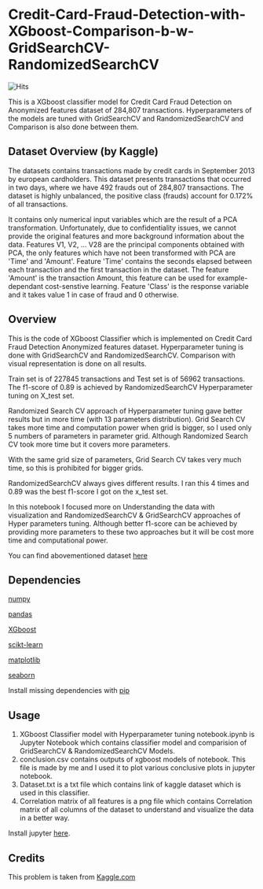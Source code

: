 # Credit-Card-Fraud-Detection-with-XGboost-Comparison-b-w-GridSearchCV-RandomizedSearchCV
![Hits](https://hitcounter.pythonanywhere.com/count/tag.svg?url=https%3A%2F%2Fgithub.com%2Fajaychouhan-nitbhopal%2FCredit-Card-Fraud-Detection-with-XGboost-and-Comparison-b-w-GridSearchCV-and-RandomizedSearchCV)

This is a XGboost classifier model for Credit Card Fraud Detection on Anonymized features dataset of 284,807 transactions. Hyperparameters of the models are tuned with GridSearchCV and RandomizedSearchCV and Comparison is also done between them.

## Dataset Overview (by Kaggle)
The datasets contains transactions made by credit cards in September 2013 by european cardholders.
This dataset presents transactions that occurred in two days, where we have 492 frauds out of 284,807 transactions. The dataset is highly unbalanced, the positive class (frauds) account for 0.172% of all transactions.

It contains only numerical input variables which are the result of a PCA transformation. Unfortunately, due to confidentiality issues, we cannot provide the original features and more background information about the data. Features V1, V2, … V28 are the principal components obtained with PCA, the only features which have not been transformed with PCA are 'Time' and 'Amount'. Feature 'Time' contains the seconds elapsed between each transaction and the first transaction in the dataset. The feature 'Amount' is the transaction Amount, this feature can be used for example-dependant cost-senstive learning. Feature 'Class' is the response variable and it takes value 1 in case of fraud and 0 otherwise.

## Overview

This is the code of XGboost Classifier which is implemented on Credit Card Fraud Detection Anonymized features dataset. Hyperparameter tuning is done with GridSearchCV and RandomizedSearchCV. Comparison with visual representation is done on all results.

Train set is of 227845 transactions and Test set is of 56962 transactions. The f1-score of 0.89 is achieved by RandomizedSearchCV Hyperparameter tuning on X_test set.

Randomized Search CV approach of Hyperparameter tuning gave better results but in more time (with 13 parameters distribution). Grid Search CV takes more time and computation power when grid is bigger, so I used only 5 numbers of parameters in parameter grid. Although Randomized Search CV took more time but it covers more parameters.

With the same grid size of parameters, Grid Search CV takes very much time, so this is prohibited for bigger grids.

RandomizedSearchCV always gives different results. I ran this 4 times and 0.89 was the best f1-score I got on the x_test set.

In this notebook I focused more on Understanding the data with visualization and RandomizedSearchCV & GridSearchCV approaches of Hyper parameters tuning. Although better f1-score can be achieved by providing more parameters to these two approaches but it will be cost more time and computational power.

You can find abovementioned dataset [here](https://www.kaggle.com/mlg-ulb/creditcardfraud)

## Dependencies

[numpy](https://numpy.org/)

[pandas](https://pandas.pydata.org/)

[XGboost](https://xgboost.readthedocs.io/en/latest/python/python_intro.html)

[scikt-learn](https://scikit-learn.org/stable/)

[matplotlib](https://matplotlib.org/)

[seaborn](https://seaborn.pydata.org/)

Install missing dependencies with [pip](https://pip.pypa.io/en/stable/)

## Usage
1. XGboost Classifier model with Hyperparameter tuning notebook.ipynb is Jupyter Notebook which contains classifier model and comparision of GridSearchCV & RandomizedSearchCV Models.
2. conclusion.csv contains outputs of xgboost models of notebook. This file is made by me and I used it to plot various conclusive plots in jupyter notebook.
3. Dataset.txt is a txt file which contains link of kaggle dataset which is used in this classifier.
4. Correlation matrix of all features is a png file which contains Correlation matrix of all columns of the dataset to understand and visualize the data in a better way.

Install jupyter [here](https://jupyter.org/install).

## Credits
This problem is taken from [Kaggle.com](https://www.kaggle.com/mlg-ulb/creditcardfraud)

